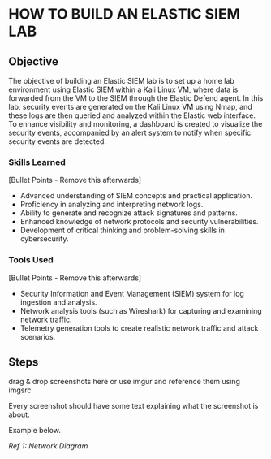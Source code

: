 # HOW TO BUILD AN ELASTIC SIEM LAB

## Objective

The objective of building an Elastic SIEM lab is to set up a home lab environment using Elastic SIEM within a Kali Linux VM, where data is forwarded from the VM to the SIEM through the Elastic Defend agent. In this lab, security events are generated on the Kali Linux VM using Nmap, and these logs are then queried and analyzed within the Elastic web interface. To enhance visibility and monitoring, a dashboard is created to visualize the security events, accompanied by an alert system to notify when specific security events are detected.

### Skills Learned
[Bullet Points - Remove this afterwards]

- Advanced understanding of SIEM concepts and practical application.
- Proficiency in analyzing and interpreting network logs.
- Ability to generate and recognize attack signatures and patterns.
- Enhanced knowledge of network protocols and security vulnerabilities.
- Development of critical thinking and problem-solving skills in cybersecurity.

### Tools Used
[Bullet Points - Remove this afterwards]

- Security Information and Event Management (SIEM) system for log ingestion and analysis.
- Network analysis tools (such as Wireshark) for capturing and examining network traffic.
- Telemetry generation tools to create realistic network traffic and attack scenarios.

## Steps
drag & drop screenshots here or use imgur and reference them using imgsrc

Every screenshot should have some text explaining what the screenshot is about.

Example below.

*Ref 1: Network Diagram*
